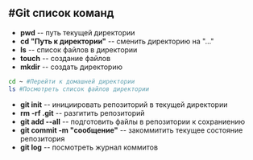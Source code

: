 #Git список команд
----
* **pwd** -- путь текущей директории
* **сd "Путь к директории"** -- сменить директорию на "..."
* **ls** -- список файлов в директории
* **touch** -- создание файлов
* **mkdir** -- создать директорию
```bash
cd ~ #Перейти к домашней директории
ls #Посмотреть список файлов директории
```
* **git init** -- инициировать репозиторий в текущей директории
* **rm -rf .git** -- разгитить репозиторий
* **git add --all** -- подготовить файлы в репозитории к сохраниению
* **git commit -m "сообщение"** -- закоммитить текущее состояние репозитория
* **git log** -- посмотреть журнал коммитов
